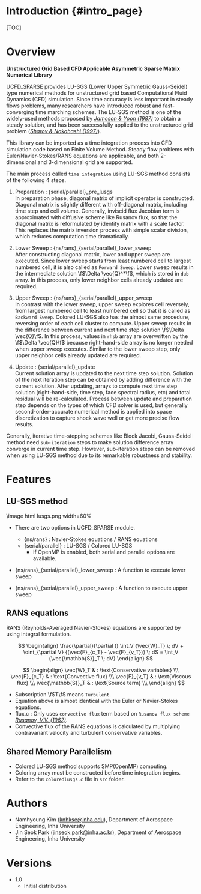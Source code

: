 Introduction                       {#intro_page}
============

[TOC]

# Overview

**Unstructured Grid Based CFD Applicable Asymmetric Sparse Matrix Numerical Library**  

UCFD_SPARSE provides LU-SGS (Lower Upper Symmetric Gauss-Seidel) type numerical methods for unstructured grid based Computational Fluid Dynamics (CFD) simulation. Since time accuracy is less important in steady flows problems, many researchers have introduced robust and fast-converging time marching schemes. The LU-SGS method is one of the widely-used methods proposed by *[Jameson & Yoon (1987)](https://arc.aiaa.org/doi/abs/10.2514/3.9724)* to obtain a steady solution, and has been successfully applied to the unstructured grid problem (*[Sharov & Nakahashi (1997)](https://arc.aiaa.org/doi/10.2514/6.1997-2102)*).  

This library can be imported as a time integration process into CFD simulation code based on Finite Volume Method. Steady flow problems with Euler/Navier-Stokes/RANS equations are applicable, and both 2-dimensional and 3-dimensional grid are supported.  

The main process called `time integration` using LU-SGS method consists of the following 4 steps.  

1) Preparation : {serial/parallel}\_pre\_lusgs  
	In preparation phase, diagonal matrix of implicit operator is constructed. Diagonal matrix is slightly different with off-diagonal matrix, including time step and cell volume. Generally, inviscid flux Jacobian term is approximated with diffusive scheme like Rusanov flux, so that the diagonal matrix is reformulated by identity matrix with a scale factor. This replaces the matrix inversion process with simple scalar division, which reduces computation time dramatically.  

2) Lower Sweep : {ns/rans}\_{serial/parallel}\_lower\_sweep  
	After constructing diagonal matrix, lower and upper sweep are executed. Since lower sweep starts from least numbered cell to largest numbered cell, it is also called as `Forward Sweep`. Lower sweep results in the intermediate solution \f$\Delta \vec{Q}^*\f$, which is stored in `dub` array. In this process, only lower neighbor cells already updated are required.  

3) Upper Sweep : {ns/rans}\_{serial/parallel}\_upper\_sweep  
	In contrast with the lower sweep, upper sweep explores cell reversely, from largest numbered cell to least numbered cell so that it is called as `Backward Sweep`. Colored LU-SGS also has the almost same procedure, reversing order of each cell cluster to compute. Upper sweep results in the difference between current and next time step solution \f$\Delta \vec{Q}\f$. In this process, values in `rhsb` array are overwritten by the \f$\Delta \vec{Q}\f$ because right-hand-side array is no longer needed when upper sweep executes. Similar to the lower sweep step, only upper neighbor cells already updated are required.  

4) Update : {serial/parallel}\_update  
	Current solution array is updated to the next time step solution. Solution of the next iteration step can be obtained by adding difference with the current solution. After updating, arrays to compute next time step solution (right-hand-side, time step, face spectral radius, etc) and total residual will be re-calculated. Process between update and preparation step depends on the types of which CFD solver is used, but generally second-order-accurate numerical method is applied into space discretization to capture shock wave well or get more precise flow results.  

Generally, iterative time-stepping schemes like Block Jacobi, Gauss-Seidel method need `sub-iteration` steps to make solution difference array converge in current time step. However, sub-iteration steps can be removed when using LU-SGS method due to its remarkable robustness and stability.

# Features

## LU-SGS method
\image html lusgs.png width=60%

- There are two options in UCFD_SPARSE module.
	- {ns/rans} : Navier-Stokes equations / RANS equations
	- {serial/parallel} : LU-SGS / Colored LU-SGS
		- If OpenMP is enabled, both serial and parallel options are available.

- {ns/rans}\_{serial/parallel}\_lower\_sweep : A function to execute lower sweep
- {ns/rans}\_{serial/parallel}\_upper\_sweep : A function to execute upper sweep

## RANS equations
RANS (Reynolds-Averaged Navier-Stokes) equations are supported by using integral formulation.

$$
\begin{align}
\frac{\partial}{\partial t} \int_V {\vec{W}_T} \; dV + \oint_{\partial V} {(\vec{F}_{c_T} - \vec{F}_{v_T})} \; dS = \int_V {\vec{\mathbb{S}}_T \; dV}
\end{align}
$$

$$
\begin{align}
\vec{W}_T & : \text{Conservative variables} \\\
\vec{F}_{c_T} & : \text{Convective flux} \\\
\vec{F}_{v_T} & : \text{Viscous flux} \\\
\vec{\mathbb{S}}_T & : \text{Source term} \\\
\end{align}
$$

- Subscription \f$T\f$ means `Turbulent`.  
- Equation above is almost identical with the Euler or Navier-Stokes equations.
- flux.c : Only uses `convective flux` term based on `Rusanov flux scheme` *[Rusanov, V.V. (1962)](https://www.sciencedirect.com/science/article/abs/pii/0041555362900629)*.
- Convective flux of the RANS equations is calculated by multiplying contravariant velocity and turbulent conservative variables.


## Shared Memory Parallelism

- Colored LU-SGS method supports SMP(OpenMP) computing.
- Coloring array must be constructed before time integration begins.
- Refer to the `coloredlusgs.c` file in `src` folder.


# Authors
- Namhyoung Kim (knhkse@inha.edu), Department of Aerospace Engineering, Inha University
- Jin Seok Park (jinseok.park@inha.ac.kr), Department of Aerospace Engineering, Inha University


# Versions
- 1.0
	- Initial distribution